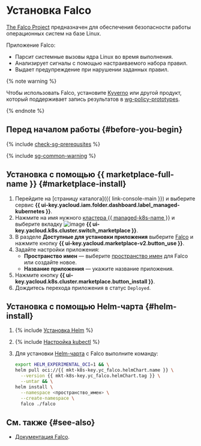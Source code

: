 # Установка Falco


[The Falco Project](https://falco.org/) предназначен для обеспечения безопасности работы операционных систем на базе Linux.

Приложение Falco:
* Парсит системные вызовы ядра Linux во время выполнения.
* Анализирует сигналы с помощью настраиваемого набора правил.
* Выдает предупреждение при нарушении заданных правил.

{% note warning %}

Чтобы использовать Falco, установите [Kyverno](/marketplace/products/yc/kyverno) или другой продукт, который поддерживает запись результатов в [wg-policy-prototypes](https://github.com/kubernetes-sigs/wg-policy-prototypes/blob/master/policy-report/README.md).

{% endnote %}

## Перед началом работы {#before-you-begin}

{% include [check-sg-prerequsites](../../../_includes/managed-kubernetes/security-groups/check-sg-prerequsites-lvl3.md) %}

{% include [sg-common-warning](../../../_includes/managed-kubernetes/security-groups/sg-common-warning.md) %}

## Установка с помощью {{ marketplace-full-name }} {#marketplace-install}

1. Перейдите на [страницу каталога]({{ link-console-main }}) и выберите сервис **{{ ui-key.yacloud.iam.folder.dashboard.label_managed-kubernetes }}**.
1. Нажмите на имя нужного [кластера {{ managed-k8s-name }}](../../concepts/index.md#kubernetes-cluster) и выберите вкладку ![image](../../../_assets/console-icons/shopping-cart.svg) **{{ ui-key.yacloud.k8s.cluster.switch_marketplace }}**.
1. В разделе **Доступные для установки приложения** выберите [Falco](/marketplace/products/yc/falco) и нажмите кнопку **{{ ui-key.yacloud.marketplace-v2.button_use }}**.
1. Задайте настройки приложения:
   * **Пространство имен** — выберите [пространство имен](../../concepts/index.md#namespace) для Falco или создайте новое.
   * **Название приложения** — укажите название приложения.
1. Нажмите кнопку **{{ ui-key.yacloud.k8s.cluster.marketplace.button_install }}**.
1. Дождитесь перехода приложения в статус `Deployed`.

## Установка с помощью Helm-чарта {#helm-install}

1. {% include [Установка Helm](../../../_includes/managed-kubernetes/helm-install.md) %}

1. {% include [Настройка kubectl](../../../_includes/managed-kubernetes/kubectl-install.md) %}

1. Для установки [Helm-чарта](https://helm.sh/docs/topics/charts/) с Falco выполните команду:

   ```bash
   export HELM_EXPERIMENTAL_OCI=1 && \
   helm pull oci://{{ mkt-k8s-key.yc_falco.helmChart.name }} \
     --version {{ mkt-k8s-key.yc_falco.helmChart.tag }} \
     --untar && \
   helm install \
     --namespace <пространство_имен> \
     --create-namespace \
     falco ./falco
   ```

## См. также {#see-also}

* [Документация Falco](https://falco.org/docs/).
